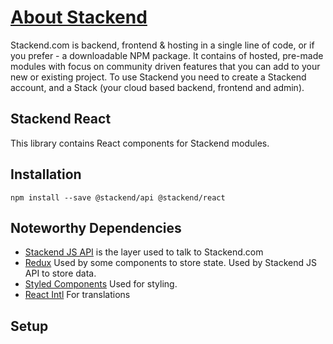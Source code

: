# [About Stackend](https://stackend.com)

Stackend.com is backend, frontend & hosting in a single line of code, or if you prefer - a downloadable NPM package.
It contains of hosted, pre-made modules with focus on community driven features that you can add to your new or existing project.
To use Stackend you need to create a Stackend account, and a Stack (your cloud based backend, frontend and admin).

## Stackend React

This library contains React components for Stackend modules.

## Installation

```shell script
npm install --save @stackend/api @stackend/react
```

## Noteworthy Dependencies

- [Stackend JS API](https://www.npmjs.com/package/@stackend/api) is the layer used to talk to Stackend.com
- [Redux](https://redux.js.org/) Used by some components to store state. Used by Stackend JS API to store data.
- [Styled Components](https://styled-components.com/) Used for styling.
- [React Intl](https://formatjs.io/docs/react-intl/) For translations

## Setup
